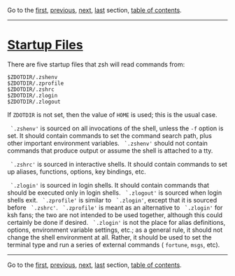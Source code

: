 Go to the [first](intro_1.html), [previous](intro_2.html), [next](intro_4.html), [last](intro_21.html) section, [table of contents](intro_toc.html).

* * *

# [Startup Files](intro_toc.html\#SEC3)

There are five startup files that zsh will read commands from:

```
$ZDOTDIR/.zshenv
$ZDOTDIR/.zprofile
$ZDOTDIR/.zshrc
$ZDOTDIR/.zlogin
$ZDOTDIR/.zlogout

```

If `ZDOTDIR` is not set, then the value of `HOME` is used;
this is the usual case.

`` `.zshenv'`` is sourced on all invocations of the shell, unless the
`-f` option is set. It should contain commands to set the command
search path, plus other important environment variables. `` `.zshenv'``
should not contain commands that produce output or assume the shell is
attached to a tty.

`` `.zshrc'`` is sourced in interactive shells. It should contain
commands to set up aliases, functions, options, key bindings,
etc.

`` `.zlogin'`` is sourced in login shells. It should contain commands
that should be executed only in login shells. `` `.zlogout'`` is
sourced when login shells exit. `` `.zprofile'`` is similar to
`` `.zlogin'``, except that it is sourced before `` `.zshrc'``.
`` `.zprofile'`` is meant as an alternative to `` `.zlogin'`` for ksh
fans; the two are not intended to be used together, although this could
certainly be done if desired. `` `.zlogin'`` is not the place for alias
definitions, options, environment variable settings, etc.; as a general
rule, it should not change the shell environment at all. Rather, it
should be used to set the terminal type and run a series of external
commands ( `fortune`, `msgs`, etc).

* * *

Go to the [first](intro_1.html), [previous](intro_2.html), [next](intro_4.html), [last](intro_21.html) section, [table of contents](intro_toc.html).

